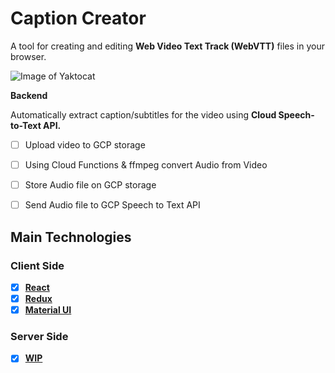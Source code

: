 # Caption Creator

A tool for creating and editing **Web Video Text Track (WebVTT)** files in your browser.

![Image of Yaktocat](https://i.imgur.com/SlHmAgr.png)

**Backend**

Automatically extract caption/subtitles for the video using **Cloud Speech-to-Text API.**

- [ ] Upload video to GCP storage
- [ ] Using Cloud Functions & ffmpeg convert Audio from Video
- [ ] Store Audio file on GCP storage
- [ ] Send Audio file to GCP Speech to Text API



## Main Technologies

### Client Side

- [x] **[React](https://github.com/facebook/react)**
- [x] **[Redux](https://github.com/reactjs/redux)**
- [x] **[Material UI](https://material-ui.com/)**

### Server Side
- [x] **[WIP](https://github.com/facebook/react)**
